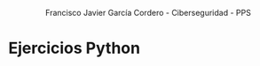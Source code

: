 <p align="center">Francisco Javier García Cordero  - Ciberseguridad  - PPS </p>

# Ejercicios Python
